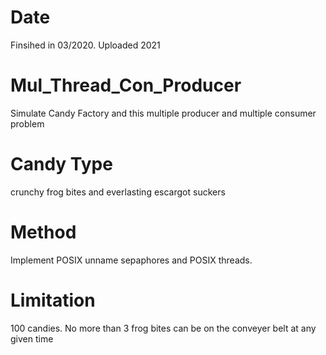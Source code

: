 # Date
Finsihed in 03/2020. Uploaded 2021

# Mul_Thread_Con_Producer
Simulate Candy Factory and this multiple producer and multiple consumer problem

# Candy Type
crunchy frog bites and everlasting escargot suckers

# Method
Implement POSIX unname sepaphores and POSIX threads.

# Limitation
100 candies. No more than 3 frog bites can be on the conveyer belt at any given time

